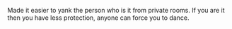 Made it easier to yank the person who is it from private rooms. If you are it then you have less protection, anyone can force you to dance.